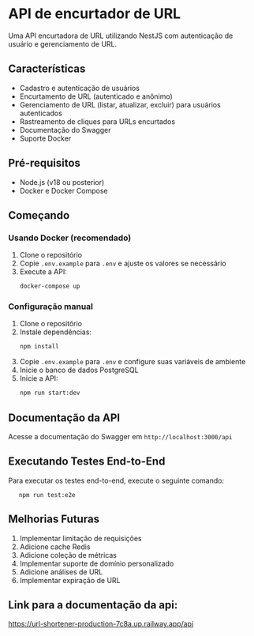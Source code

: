 # API de encurtador de URL

Uma API encurtadora de URL utilizando NestJS com autenticação de usuário e gerenciamento de URL.

## Características

- Cadastro e autenticação de usuários
- Encurtamento de URL (autenticado e anônimo)
- Gerenciamento de URL (listar, atualizar, excluir) para usuários autenticados
- Rastreamento de cliques para URLs encurtados
- Documentação do Swagger
- Suporte Docker

## Pré-requisitos

- Node.js (v18 ou posterior)
- Docker e Docker Compose

## Começando

### Usando Docker (recomendado)

1. Clone o repositório
2. Copie `.env.example` para `.env` e ajuste os valores se necessário
3. Execute a API:
   ```bash
   docker-compose up
   ```

### Configuração manual

1. Clone o repositório
2. Instale dependências:
   ```bash
   npm install
   ```
3. Copie `.env.example` para `.env` e configure suas variáveis ​​de ambiente
4. Inicie o banco de dados PostgreSQL
5. Inicie a API:
   ```bash
   npm run start:dev
   ```

## Documentação da API

Acesse a documentação do Swagger em `http://localhost:3000/api`

## Executando Testes End-to-End

Para executar os testes end-to-end, execute o seguinte comando:

```
   npm run test:e2e

```

## Melhorias Futuras

1. Implementar limitação de requisições
2. Adicione cache Redis
3. Adicione coleção de métricas
4. Implementar suporte de domínio personalizado
5. Adicione análises de URL
6. Implementar expiração de URL

## Link para a documentação da api:
https://url-shortener-production-7c8a.up.railway.app/api
